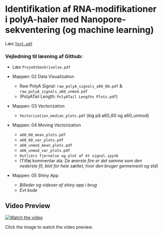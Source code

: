 # Identifikation af RNA-modifikationer i polyA-haler med Nanopore-sekventering (og machine learning)

Læs <a href="https://github.com/Najaandrup/Dataprojekt/blob/main/04%20Moving%20Vectorization/a120_1mod_mean_plots.pdf"><code>Test.pdf</code></a>

### Vejledning til læsning af Github:
- Læs `Projektbeskrivelse.pdf` 

-  Mappen: 02 Data Visualization
    - Raw PolyA Signal: `raw_polyA_signals_a60_60.pdf` & `raw_polyA_signals_a60_unmod.pdf`
    - (PolyATail Length: `PolyATail Lengths Plots.pdf`)
 
- Mappen: 03 Vectorization
    - `Vectorization_median_plots.pdf` (kig på a60_60 og a60_unmod)
 
- Mappen: 04 Moving Vectorization
    - `a60_60_mean_plots.pdf`
    - `a60_60_var_plots.pdf`
    - `a60_unmod_mean_plots.pdf`
    - `a60_unmod_var_plots.pdf`
    - `Outliers fjernelse og plot af ét signal.ipynb`
    - (Tilføj kommentar ala: *De øverste fire er det samme som den nederste fil, blot for hele sættet, hvor den bruger gennemsnit og std*)
 
- Mappen: 05 Shiny App
    - *Billeder og videoer af shiny app i brug*
    - *Evt kode*

## Video Preview

[![Watch the video](assets/video-thumbnail.png)](https://juliemalm.github.io/Video-dataprojekt/)

Click the image to watch the video preview.


